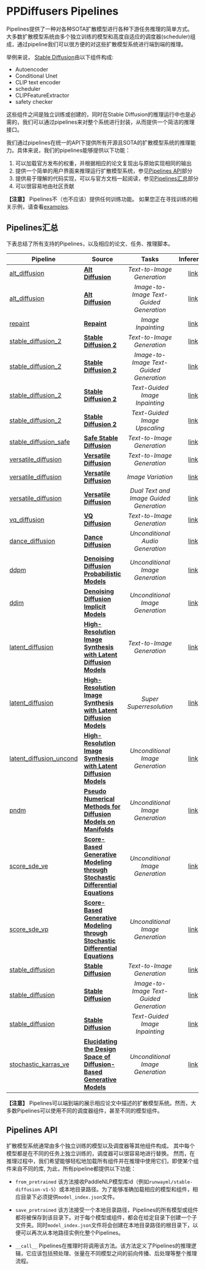 # PPDiffusers Pipelines

Pipelines提供了一种对各种SOTA扩散模型进行各种下游任务推理的简单方式。
大多数扩散模型系统由多个独立训练的模型和高度自适应的调度器(scheduler)组成，通过pipeline我们可以很方便的对这些扩散模型系统进行端到端的推理。

举例来说， [Stable Diffusion](https://huggingface.co/blog/stable_diffusion)由以下组件构成:
- Autoencoder
- Conditional Unet
- CLIP text encoder
- scheduler
- CLIPFeatureExtractor
- safety checker

这些组件之间是独立训练或创建的，同时在Stable Diffusion的推理运行中也是必需的，我们可以通过pipelines来对整个系统进行封装，从而提供一个简洁的推理接口。

我们通过pipelines在统一的API下提供所有开源且SOTA的扩散模型系统的推理能力。具体来说，我们的pipelines能够提供以下功能：
1. 可以加载官方发布的权重，并根据相应的论文复现出与原始实现相同的输出
2. 提供一个简单的用户界面来推理运行扩散模型系统，参见[Pipelines API](#pipelines-api)部分
3. 提供易于理解的代码实现，可以与官方文档一起阅读，参见[Pipelines汇总](#Pipelines汇总)部分
4. 可以很容易地由社区贡献

**【注意】** Pipelines不（也不应该）提供任何训练功能。
如果您正在寻找训练的相关示例，请查看[examples](https://github.com/PaddlePaddle/PaddleNLP/tree/develop/ppdiffusers/examples).

## Pipelines汇总

下表总结了所有支持的Pipelines，以及相应的论文、任务、推理脚本。

| Pipeline                                                                                                                      | Source                                                                                                                       | Tasks | Inference
|-------------------------------------------------------------------------------------------------------------------------------|------------------------------------------------------------------------------------------------------------------------------|:---:|:---:|
| [alt_diffusion](https://github.com/PaddlePaddle/PaddleNLP/tree/develop/ppdiffusers/ppdiffusers/pipelines/alt_diffusion)                 | [**Alt Diffusion**](https://arxiv.org/abs/2211.06679)   | *Text-to-Image Generation* |  [link](https://github.com/PaddlePaddle/PaddleNLP/tree/develop/ppdiffusers/examples/inference/text_to_image_generation-alt_diffusion.py)
| [alt_diffusion](https://github.com/PaddlePaddle/PaddleNLP/tree/develop/ppdiffusers/ppdiffusers/pipelines/alt_diffusion)                 | [**Alt Diffusion**](https://arxiv.org/abs/2211.06679)   | *Image-to-Image Text-Guided Generation* |  [link](https://github.com/PaddlePaddle/PaddleNLP/tree/develop/ppdiffusers/examples/inference/image_to_image_text_guided_generation-alt_diffusion.py)
| [repaint](https://github.com/PaddlePaddle/PaddleNLP/tree/develop/ppdiffusers/ppdiffusers/pipelines/repaint)                 | [**Repaint**](https://arxiv.org/abs/2201.09865)                                                      | *Image Inpainting* |  [link](https://github.com/PaddlePaddle/PaddleNLP/tree/develop/ppdiffusers/examples/inference/image_inpainting-repaint.py)
| [stable_diffusion_2](https://github.com/PaddlePaddle/PaddleNLP/tree/develop/ppdiffusers/ppdiffusers/pipelines/stable_diffusion)                | [**Stable Diffusion 2**](https://stability.ai/blog/stable-diffusion-v2-release)                                            | *Text-to-Image Generation* | [link](https://github.com/PaddlePaddle/PaddleNLP/tree/develop/ppdiffusers/examples/inference/text_to_image_generation-stable_diffusion_2.py)
| [stable_diffusion_2](https://github.com/PaddlePaddle/PaddleNLP/tree/develop/ppdiffusers/ppdiffusers/pipelines/stable_diffusion)               | [**Stable Diffusion 2**](https://stability.ai/blog/stable-diffusion-v2-release)                                            | *Image-to-Image Text-Guided Generation* | [link](https://github.com/PaddlePaddle/PaddleNLP/tree/develop/ppdiffusers/examples/inference/image_to_image_text_guided_generation-stable_diffusion_2.py)
| [stable_diffusion_2](https://github.com/PaddlePaddle/PaddleNLP/tree/develop/ppdiffusers/ppdiffusers/pipelines/stable_diffusion)                 | [**Stable Diffusion 2**](https://stability.ai/blog/stable-diffusion-v2-release)                                            | *Text-Guided Image Inpainting* | [link](https://github.com/PaddlePaddle/PaddleNLP/tree/develop/ppdiffusers/examples/inference/text_guided_image_inpainting-stable_diffusion_2.py)
| [stable_diffusion_2](https://github.com/PaddlePaddle/PaddleNLP/tree/develop/ppdiffusers/ppdiffusers/pipelines/stable_diffusion)                 | [**Stable Diffusion 2**](https://stability.ai/blog/stable-diffusion-v2-release)                                            | *Text-Guided Image Upscaling* | [link](https://github.com/PaddlePaddle/PaddleNLP/tree/develop/ppdiffusers/examples/inference/text_guided_image_upscaling-stable_diffusion_2.py)
| [stable_diffusion_safe](https://github.com/PaddlePaddle/PaddleNLP/tree/develop/ppdiffusers/ppdiffusers/pipelines/stable_diffusion_safe)                 | [**Safe Stable Diffusion**](https://arxiv.org/abs/2211.05105)                                                      | *Text-to-Image Generation* |  [link](https://github.com/PaddlePaddle/PaddleNLP/tree/develop/ppdiffusers/examples/inference/text_to_image_generation-stable_diffusion_safe.py)
| [versatile_diffusion](https://github.com/PaddlePaddle/PaddleNLP/tree/develop/ppdiffusers/ppdiffusers/pipelines/versatile_diffusion)                 | [**Versatile Diffusion**](https://arxiv.org/abs/2211.08332)                                                      | *Text-to-Image Generation* |  [link](https://github.com/PaddlePaddle/PaddleNLP/tree/develop/ppdiffusers/examples/inference/text_to_image_generation-versatile_diffusion.py)
| [versatile_diffusion](https://github.com/PaddlePaddle/PaddleNLP/tree/develop/ppdiffusers/ppdiffusers/pipelines/versatile_diffusion)                 | [**Versatile Diffusion**](https://arxiv.org/abs/2211.08332)                                                      | *Image Variation* |  [link](https://github.com/PaddlePaddle/PaddleNLP/tree/develop/ppdiffusers/examples/inference/image_variation-versatile_diffusion.py)
| [versatile_diffusion](https://github.com/PaddlePaddle/PaddleNLP/tree/develop/ppdiffusers/ppdiffusers/pipelines/versatile_diffusion)                 | [**Versatile Diffusion**](https://arxiv.org/abs/2211.08332)                                                      | *Dual Text and Image Guided Generation* |  [link](https://github.com/PaddlePaddle/PaddleNLP/tree/develop/ppdiffusers/examples/inference/dual_text_and_image_guided_generation-versatile_diffusion.py)
| [vq_diffusion](https://github.com/PaddlePaddle/PaddleNLP/tree/develop/ppdiffusers/ppdiffusers/pipelines/vq_diffusion)                 | [**VQ Diffusion**](https://arxiv.org/abs/2111.14822)                                                      | *Text-to-Image Generation* |  [link](https://github.com/PaddlePaddle/PaddleNLP/tree/develop/ppdiffusers/examples/inference/text_to_image_generation-vq_diffusion.py)
| [dance_diffusion](https://github.com/PaddlePaddle/PaddleNLP/tree/develop/ppdiffusers/ppdiffusers/pipelines/dance_diffusion)                 | [**Dance Diffusion**](https://github.com/Harmonai-org/sample-generator)                                                      | *Unconditional Audio Generation* |  [link](https://github.com/PaddlePaddle/PaddleNLP/tree/develop/ppdiffusers/examples/inference/unconditional_audio_generation-dance_diffusion.py)
| [ddpm](https://github.com/PaddlePaddle/PaddleNLP/tree/develop/ppdiffusers/ppdiffusers/pipelines/ddpm)                                       | [**Denoising Diffusion Probabilistic Models**](https://arxiv.org/abs/2006.11239)                                             | *Unconditional Image Generation* |  [link](https://github.com/PaddlePaddle/PaddleNLP/tree/develop/ppdiffusers/examples/inference/unconditional_image_generation-ddpm.py)
| [ddim](https://github.com/PaddlePaddle/PaddleNLP/tree/develop/ppdiffusers/ppdiffusers/pipelines/ddim)                                       | [**Denoising Diffusion Implicit Models**](https://arxiv.org/abs/2010.02502)                                                  | *Unconditional Image Generation* | [link](https://github.com/PaddlePaddle/PaddleNLP/tree/develop/ppdiffusers/examples/inference/unconditional_image_generation-ddim.py)
| [latent_diffusion](https://github.com/PaddlePaddle/PaddleNLP/tree/develop/ppdiffusers/ppdiffusers/pipelines/latent_diffusion)               | [**High-Resolution Image Synthesis with Latent Diffusion Models**](https://arxiv.org/abs/2112.10752)                         | *Text-to-Image Generation* | [link](https://github.com/PaddlePaddle/PaddleNLP/tree/develop/ppdiffusers/examples/inference/text_to_image_generation-latent_diffusion.py)
| [latent_diffusion](https://github.com/PaddlePaddle/PaddleNLP/tree/develop/ppdiffusers/ppdiffusers/pipelines/latent_diffusion)               | [**High-Resolution Image Synthesis with Latent Diffusion Models**](https://arxiv.org/abs/2112.10752)                         | *Super Superresolution* | [link](https://github.com/PaddlePaddle/PaddleNLP/tree/develop/ppdiffusers/examples/inference/super_resolution-latent_diffusion.py)
| [latent_diffusion_uncond](https://github.com/PaddlePaddle/PaddleNLP/tree/develop/ppdiffusers/ppdiffusers/pipelines/latent_diffusion_uncond) | [**High-Resolution Image Synthesis with Latent Diffusion Models**](https://arxiv.org/abs/2112.10752)                         | *Unconditional Image Generation* | [link](https://github.com/PaddlePaddle/PaddleNLP/tree/develop/ppdiffusers/examples/inference/unconditional_image_generation-latent_diffusion_uncond.py)
| [pndm](https://github.com/PaddlePaddle/PaddleNLP/tree/develop/ppdiffusers/ppdiffusers/pipelines/pndm)                                       | [**Pseudo Numerical Methods for Diffusion Models on Manifolds**](https://arxiv.org/abs/2202.09778)                           | *Unconditional Image Generation* | [link](https://github.com/PaddlePaddle/PaddleNLP/tree/develop/ppdiffusers/examples/inference/unconditional_image_generation-pndm.py)
| [score_sde_ve](https://github.com/PaddlePaddle/PaddleNLP/tree/develop/ppdiffusers/ppdiffusers/pipelines/score_sde_ve)                       | [**Score-Based Generative Modeling through Stochastic Differential Equations**](https://openreview.net/forum?id=PxTIG12RRHS) | *Unconditional Image Generation* | [link](https://github.com/PaddlePaddle/PaddleNLP/tree/develop/ppdiffusers/examples/inference/unconditional_image_generation-score_sde_ve.py)
| [score_sde_vp](https://github.com/PaddlePaddle/PaddleNLP/tree/develop/ppdiffusers/ppdiffusers/pipelines/score_sde_vp)                       | [**Score-Based Generative Modeling through Stochastic Differential Equations**](https://openreview.net/forum?id=PxTIG12RRHS) | *Unconditional Image Generation* | [link](https://github.com/PaddlePaddle/PaddleNLP/tree/develop/ppdiffusers/examples/inference/unconditional_image_generation-score_sde_vp.py)
| [stable_diffusion](https://github.com/PaddlePaddle/PaddleNLP/tree/develop/ppdiffusers/ppdiffusers/pipelines/stable_diffusion)                | [**Stable Diffusion**](https://stability.ai/blog/stable-diffusion-public-release)                                            | *Text-to-Image Generation* | [link](https://github.com/PaddlePaddle/PaddleNLP/tree/develop/ppdiffusers/examples/inference/text_to_image_generation-stable_diffusion.py)
| [stable_diffusion](https://github.com/PaddlePaddle/PaddleNLP/tree/develop/ppdiffusers/ppdiffusers/pipelines/stable_diffusion)               | [**Stable Diffusion**](https://stability.ai/blog/stable-diffusion-public-release)                                            | *Image-to-Image Text-Guided Generation* | [link](https://github.com/PaddlePaddle/PaddleNLP/tree/develop/ppdiffusers/examples/inference/image_to_image_text_guided_generation-stable_diffusion.py)
| [stable_diffusion](https://github.com/PaddlePaddle/PaddleNLP/tree/develop/ppdiffusers/ppdiffusers/pipelines/stable_diffusion)                 | [**Stable Diffusion**](https://stability.ai/blog/stable-diffusion-public-release)                                            | *Text-Guided Image Inpainting* | [link](https://github.com/PaddlePaddle/PaddleNLP/tree/develop/ppdiffusers/examples/inference/text_guided_image_inpainting-stable_diffusion.py)
| [stochastic_karras_ve](https://github.com/PaddlePaddle/PaddleNLP/tree/develop/ppdiffusers/ppdiffusers/pipelines/stochastic_karras_ve)       | [**Elucidating the Design Space of Diffusion-Based Generative Models**](https://arxiv.org/abs/2206.00364)                    | *Unconditional Image Generation* | [link](https://github.com/PaddlePaddle/PaddleNLP/tree/develop/ppdiffusers/examples/inference/unconditional_image_generation-stochastic_karras_ve.py)

**【注意】** Pipelines可以端到端的展示相应论文中描述的扩散模型系统。然而，大多数Pipelines可以使用不同的调度器组件，甚至不同的模型组件。

## Pipelines API

扩散模型系统通常由多个独立训练的模型以及调度器等其他组件构成。
其中每个模型都是在不同的任务上独立训练的，调度器可以很容易地进行替换。
然而，在推理过程中，我们希望能够轻松地加载所有组件并在推理中使用它们，即使某个组件来自不同的库, 为此，所有pipeline都提供以下功能：


- `from_pretrained` 该方法接收PaddleNLP模型库id（例如`runwayml/stable-diffusion-v1-5`）或本地目录路径。为了能够准确加载相应的模型和组件，相应目录下必须提供`model_index.json`文件。

- `save_pretrained` 该方法接受一个本地目录路径，Pipelines的所有模型或组件都将被保存到该目录下。对于每个模型或组件，都会在给定目录下创建一个子文件夹。同时`model_index.json`文件将会创建在本地目录路径的根目录下，以便可以再次从本地路径实例化整个Pipelines。

- `__call__` Pipelines在推理时将调用该方法。该方法定义了Pipelines的推理逻辑，它应该包括预处理、张量在不同模型之间的前向传播、后处理等整个推理流程。
